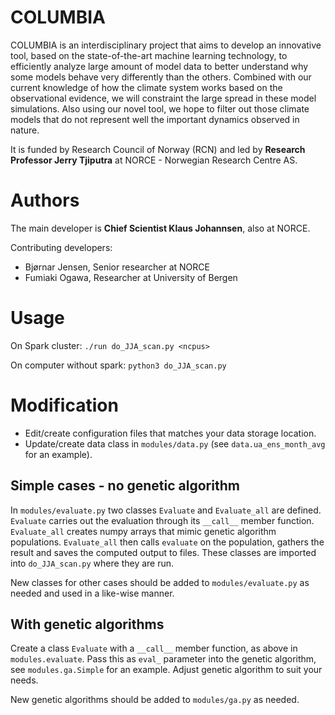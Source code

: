 # COLUMBIA

COLUMBIA is an interdisciplinary project that aims to develop an innovative tool, based on the state-of-the-art machine learning technology, to efficiently analyze large amount of model data to better understand
why some models behave very differently than the others. Combined with our current knowledge of how the climate system works based on the observational evidence, we will constraint the large spread in these model simulations. Also using our novel tool, we hope to filter out those climate models that do not represent well the important dynamics observed in nature.

It is funded by Research Council of Norway (RCN) and led by **Research Professor Jerry Tjiputra** at NORCE - Norwegian Research Centre AS.

# Authors

The main developer is **Chief Scientist Klaus Johannsen**, also at NORCE. 

Contributing developers:

- Bjørnar Jensen, Senior researcher at NORCE
- Fumiaki Ogawa, Researcher at University of Bergen

# Usage

On Spark cluster:
```./run do_JJA_scan.py <ncpus>```

On computer without spark:
```python3 do_JJA_scan.py```


# Modification

- Edit/create configuration files that matches your data storage location.
- Update/create data class in `modules/data.py` (see `data.ua_ens_month_avg` for an example).

## Simple cases - no genetic algorithm

In `modules/evaluate.py` two classes `Evaluate` and `Evaluate_all` are defined. `Evaluate` carries out the evaluation through its `__call__` member function. `Evaluate_all` creates numpy arrays that mimic genetic algorithm populations. `Evaluate_all` then calls `evaluate` on the population, gathers the result and saves the computed output to files. These classes are imported
into `do_JJA_scan.py` where they are run.

New classes for other cases should be added to `modules/evaluate.py` as needed
and used in a like-wise manner.

## With genetic algorithms

Create a class `Evaluate` with a `__call__` member function, as above in 
`modules.evaluate`. Pass this as `eval_` parameter into the genetic algorithm, see `modules.ga.Simple` for an example. Adjust genetic algorithm to suit your needs.

New genetic algorithms should be added to `modules/ga.py` as needed.


